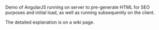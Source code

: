 Demo of AngularJS running on server to pre-generate HTML for SEO purposes and initial load, as well as running subsequently on the client.

The detailed explanation is on a wiki page.
